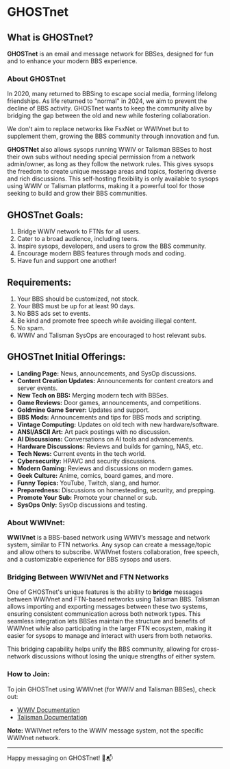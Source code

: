 # GHOSTnet

## What is GHOSTnet?

**GHOSTnet** is an email and message network for BBSes, designed for fun and to enhance your modern BBS experience.

### About GHOSTnet
In 2020, many returned to BBSing to escape social media, forming lifelong friendships. As life returned to "normal" in 2024, we aim to prevent the decline of BBS activity. GHOSTnet wants to keep the community alive by bridging the gap between the old and new while fostering collaboration.

We don't aim to replace networks like FsxNet or WWIVnet but to supplement them, growing the BBS community through innovation and fun.

**GHOSTNet** also allows sysops running WWIV or Talisman BBSes to host their own subs without needing special permission from a network admin/owner, as long as they follow the network rules. This gives sysops the freedom to create unique message areas and topics, fostering diverse and rich discussions. This self-hosting flexibility is only available to sysops using WWIV or Talisman platforms, making it a powerful tool for those seeking to build and grow their BBS communities.

## GHOSTnet Goals:

1. Bridge WWIV network to FTNs for all users.
2. Cater to a broad audience, including teens.
3. Inspire sysops, developers, and users to grow the BBS community.
4. Encourage modern BBS features through mods and coding.
5. Have fun and support one another!

## Requirements:

1. Your BBS should be customized, not stock.
2. Your BBS must be up for at least 90 days.
3. No BBS ads set to events.
4. Be kind and promote free speech while avoiding illegal content.
5. No spam.
6. WWIV and Talisman SysOps are encouraged to host relevant subs.

## GHOSTnet Initial Offerings:

- **Landing Page:** News, announcements, and SysOp discussions.
- **Content Creation Updates:** Announcements for content creators and server events.
- **New Tech on BBS:** Merging modern tech with BBSes.
- **Game Reviews:** Door games, announcements, and competitions.
- **Goldmine Game Server:** Updates and support.
- **BBS Mods:** Announcements and tips for BBS mods and scripting.
- **Vintage Computing:** Updates on old tech with new hardware/software.
- **ANSI/ASCII Art:** Art pack postings with no discussion.
- **AI Discussions:** Conversations on AI tools and advancements.
- **Hardware Discussions:** Reviews and builds for gaming, NAS, etc.
- **Tech News:** Current events in the tech world.
- **Cybersecurity:** HPAVC and security discussions.
- **Modern Gaming:** Reviews and discussions on modern games.
- **Geek Culture:** Anime, comics, board games, and more.
- **Funny Topics:** YouTube, Twitch, slang, and humor.
- **Preparedness:** Discussions on homesteading, security, and prepping.
- **Promote Your Sub:** Promote your channel or sub.
- **SysOps Only:** SysOp discussions and testing.

### About WWIVnet:

**WWIVnet** is a BBS-based network using WWIV’s message and network system, similar to FTN networks. Any sysop can create a message/topic and allow others to subscribe. WWIVnet fosters collaboration, free speech, and a customizable experience for BBS sysops and users.

### Bridging Between WWIVNet and FTN Networks

One of GHOSTnet's unique features is the ability to **bridge** messages between WWIVnet and FTN-based networks using Talisman BBS. Talisman allows importing and exporting messages between these two systems, ensuring consistent communication across both network types. This seamless integration lets BBSes maintain the structure and benefits of WWIVnet while also participating in the larger FTN ecosystem, making it easier for sysops to manage and interact with users from both networks. 

This bridging capability helps unify the BBS community, allowing for cross-network discussions without losing the unique strengths of either system.

### How to Join:

To join GHOSTnet using WWIVnet (for WWIV and Talisman BBSes), check out:
- [WWIV Documentation](https://docs.wwivbbs.org)
- [Talisman Documentation](https://talismanbbs.com/docs)

**Note:** WWIVnet refers to the WWIV message system, not the specific WWIVnet network.

---

Happy messaging on GHOSTnet! 🚀📬
